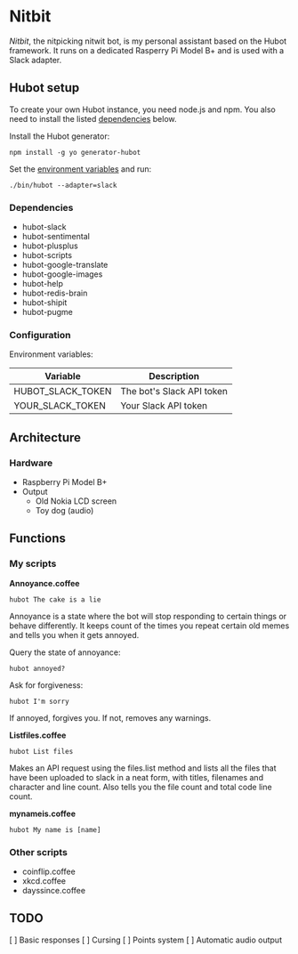 # Nitbit

*Nitbit*, the nitpicking nitwit bot, is my personal assistant based on the Hubot framework. It runs on a dedicated Rasperry Pi Model B+ and is used with a Slack adapter.

## Hubot setup

To create your own Hubot instance, you need node.js and npm. You also need to install the listed [dependencies](#Dependencies) below.

Install the Hubot generator:

    npm install -g yo generator-hubot

Set the [environment variables](#Configuration) and run:

    ./bin/hubot --adapter=slack

### Dependencies

- hubot-slack
- hubot-sentimental
- hubot-plusplus
- hubot-scripts
- hubot-google-translate
- hubot-google-images
- hubot-help
- hubot-redis-brain
- hubot-shipit
- hubot-pugme

### Configuration

Environment variables:

| Variable          | Description                 |
| ----------------- | --------------------------- |
| HUBOT_SLACK_TOKEN | The bot's Slack API token   |
| YOUR_SLACK_TOKEN  | Your Slack API token        |


## Architecture

### Hardware

* Raspberry Pi Model B+
* Output
    + Old Nokia LCD screen
    + Toy dog (audio)


## Functions

### My scripts

**Annoyance.coffee**

    hubot The cake is a lie

Annoyance is a state where the bot will stop responding to certain things or behave differently. It keeps count of the times you repeat certain old memes and tells you when it gets annoyed.

Query the state of annoyance:

    hubot annoyed?

Ask for forgiveness:

    hubot I'm sorry

If annoyed, forgives you. If not, removes any warnings.

**Listfiles.coffee**

    hubot List files

Makes an API request using the files.list method and lists all the files that have been uploaded to slack in a neat form, with titles, filenames and character and line count. Also tells you the file count and total code line count.

**mynameis.coffee**

    hubot My name is [name]


### Other scripts

- coinflip.coffee
- xkcd.coffee
- dayssince.coffee


## TODO

[ ] Basic responses
[ ] Cursing
[ ] Points system
[ ] Automatic audio output
